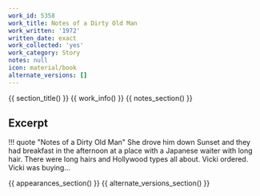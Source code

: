 ```yaml
---
work_id: 5358
work_title: Notes of a Dirty Old Man
work_written: '1972'
written_date: exact
work_collected: 'yes'
work_category: Story
notes: null
icon: material/book
alternate_versions: []
---
```


{{ section_title() }}
{{ work_info() }}
{{ notes_section() }}
## Excerpt
!!! quote "Notes of a Dirty Old Man"
    She drove him down Sunset and they had breakfast in the afternoon at a place with a Japanese waiter with long hair. There were long hairs and Hollywood types all about. Vicki ordered. Vicki was buying...

{{ appearances_section() }}
{{ alternate_versions_section() }}